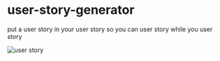 user-story-generator
====================

put a user story in your user story so you can user story while you user story

![user story](http://cl.ly/WCxp/Screen%20Shot%202014-06-20%20at%203.42.20%20PM.png)
